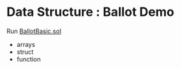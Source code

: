 # Data Structure : Ballot Demo

Run [BallotBasic.sol](https://github.com/ManjiriBirajdar/SmartContracts-Solidity/blob/main/contracts/BallotBasic.sol)

- arrays 
- struct
- function
